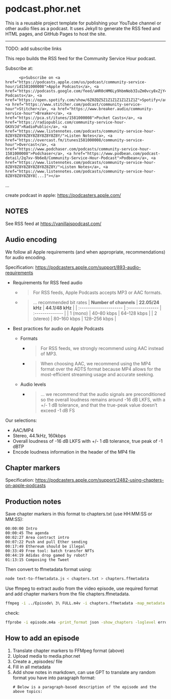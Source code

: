 # podcast.phor.net

This is a reusable project template for publishing your YouTube channel or other audio files as a podcast. It uses Jekyll to generate the RSS feed and HTML pages, and GitHub Pages to host the site.

---

TODO: add subscribe links


This repo builds the RSS feed for the Community Service Hour podcast.

Subscribe at:

          <p>Subscribe on <a href="https://podcasts.apple.com/us/podcast/community-service-hour/id1581000008">Apple Podcasts</a>, <a href="https://podcasts.google.com/feed/aHR0cHM6Ly9hbmNob3IuZm0vcy8xZjY4ZjY0MC9wb2RjYXN0L3Jzcw==">Google Podcasts</a>, <a href="https://open.spotify.com/show/6Z0ZQZ5Z1Z1Z1Z1Z1Z1Z1Z">Spotify</a>, <a href="https://www.stitcher.com/podcast/community-service-hour">Stitcher</a>, <a href="https://www.breaker.audio/community-service-hour">Breaker</a>, <a href="https://pca.st/itunes/1581000008">Pocket Casts</a>, <a href="https://radiopublic.com/community-service-hour-GKXVJd">RadioPublic</a>, <a href="https://www.listennotes.com/podcasts/community-service-hour-8Z8Y8Z8Y8Z8Y8Z8Y8Z8Y8Z8Y/">Listen Notes</a>, <a href="https://overcast.fm/itunes1581000008/community-service-hour">Overcast</a>, <a href="https://www.podchaser.com/podcasts/community-service-hour-1581000008">Podchaser</a>, <a href="https://www.podbean.com/podcast-detail/2q7xv-9b6e8/Community-Service-Hour-Podcast">Podbean</a>, <a href="https://www.listennotes.com/podcasts/community-service-hour-8Z8Y8Z8Y8Z8Y8Z8Y8Z8Z8Y/">Listen Notes</a>, <a href="https://www.listennotes.com/podcasts/community-service-hour-8Z8Y8Z8Y8Z8Y8[...]"></a>

...

create podcast in apple: https://podcasters.apple.com/

## NOTES

See RSS feed at https://vanillajspodcast.com/

## Audio encoding

We follow all Apple requirements (and when appropriate, recommendations) for audio encoding.

Specification: https://podcasters.apple.com/support/893-audio-requirements

* Requirements for RSS feed audio
  * > For RSS feeds, Apple Podcasts accepts MP3 or AAC formats.
  * > ... recommended bit rates
    > | **Number of channels** | **22.05/24 kHz** | **44.1/48 kHz** |
    | :--------------------- | :--------------- | :-------------- |
    | 1 (mono)               | 40–80 kbps       | 64–128 kbps     |
    | 2 (stereo)             | 80–160 kbps      | 128–256 kbps    |
  
* Best practices for audio on Apple Podcasts
  * Formats
    * > For RSS feeds, we strongly recommend using AAC instead of MP3.
    * > When choosing AAC, we recommend using the MP4 format over the ADTS format because MP4 allows for the most-efficient streaming usage and accurate seeking.
  * Audio levels
    * > ... we recommend that the audio signals are preconditioned so the overall loudness remains around -16 dB LKFS, with a +/- 1 dB tolerance, and that the true-peak value doesn’t exceed -1 dB FS

Our selections:

* AAC/MP4
* Stereo, 44.1kHz, 160kbps
* Overall loudness of -16 dB LKFS with +/- 1 dB tolerance, true peak of -1 dBTP
* Encode loudness information in the header of the MP4 file

## Chapter markers

Specification: https://podcasters.apple.com/support/2482-using-chapters-on-apple-podcasts

## Production notes

Save chapter markers in this format to chapters.txt (use HH:MM:SS or MM:SS):

```
00:00:00 Intro
00:00:45 The agenda
00:02:27 Area contract intro
00:07:22 Push and pull Ether sending
00:17:49 Ethereum should be illegal
00:33:49 Free tool: batch transfer NFTs
00:44:19 Adidas drop gamed by robot?
01:13:15 Composing the Tweet
```

Then convert to ffmetadata format using:

```sh
node text-to-ffmetadata.js < chapters.txt > chapters.ffmetadata
```

Use ffmpeg to extract audio from the video episode, use required format and add chapter markers from the file chapters.ffmetadata.

```sh
ffmpeg -i ../Episode\ 3\ FULL.m4v -i chapters.ffmetadata -map_metadata 1 -vn -acodec aac -ac 2 -ar 44100 -b:a 160k -af loudnorm=I=-16:TP=-1:LRA=11:print_format=json -f mp4 -movflags +faststart episode.m4a
```


check:

```sh
ffprobe -i episode.m4a -print_format json -show_chapters -loglevel error
```

## How to add an episode

1. Translate chapter markers to FFMpeg format (above)
2. Upload media to media.phor.net
3. Create a _episodes/ file
  1. Fill in all metadata
  2. Add show notes in markdown, can use GPT to translate any random format you have into paragraph format:
     ```
     # Below is a paragraph-based description of the episode and the above topics:
     ```